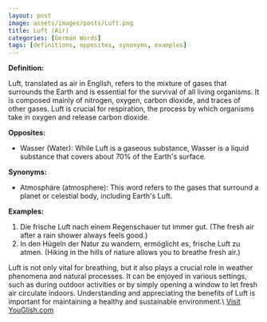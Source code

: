 ```yaml
---
layout: post
image: assets/images/posts/Luft.png
title: Luft (Air)
categories: [German Words]
tags: [definitions, opposites, synonyms, examples]
---
```


**Definition:**

Luft, translated as air in English, refers to the mixture of gases that surrounds the Earth and is essential for the survival of all living organisms. It is composed mainly of nitrogen, oxygen, carbon dioxide, and traces of other gases. Luft is crucial for respiration, the process by which organisms take in oxygen and release carbon dioxide.

**Opposites:**

- Wasser (Water): While Luft is a gaseous substance, Wasser is a liquid substance that covers about 70% of the Earth's surface.

**Synonyms:**

- Atmosphäre (atmosphere): This word refers to the gases that surround a planet or celestial body, including Earth's Luft.

**Examples:**

1. Die frische Luft nach einem Regenschauer tut immer gut. (The fresh air after a rain shower always feels good.)
2. In den Hügeln der Natur zu wandern, ermöglicht es, frische Luft zu atmen. (Hiking in the hills of nature allows you to breathe fresh air.)

Luft is not only vital for breathing, but it also plays a crucial role in weather phenomena and natural processes. It can be enjoyed in various settings, such as during outdoor activities or by simply opening a window to let fresh air circulate indoors. Understanding and appreciating the benefits of Luft is important for maintaining a healthy and sustainable environment.\ <a id="yg-widget-0" class="youglish-widget" data-query="Luft" data-lang="german" data-components="8412" data-auto-start="0" data-bkg-color="theme_light" data-title="How%20to%20pronounce%20Luft%20in%20German"  rel="nofollow" href="https://youglish.com">Visit YouGlish.com</a><script async src="https://youglish.com/public/emb/widget.js" charset="utf-8"></script>